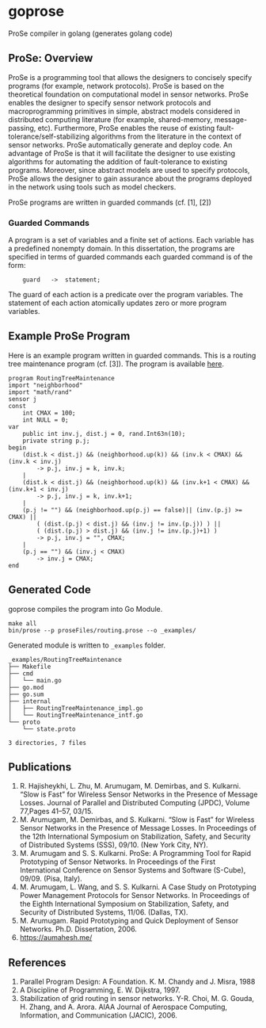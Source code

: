 # goprose
ProSe compiler in golang (generates golang code)

## ProSe: Overview

ProSe is a programming tool that allows the designers to concisely specify
programs (for example, network protocols). ProSe is based on the theoretical
foundation on computational model in sensor networks. ProSe enables the
designer to specify sensor network protocols and macroprogramming
primitives in simple, abstract models considered in distributed computing
literature (for example, shared-memory, message-passing, etc). Furthermore,
ProSe enables the reuse of existing fault-tolerance/self-stabilizing algorithms
from the literature in the context of sensor networks. ProSe automatically
generate and deploy code. An advantage of ProSe is that it will facilitate
the designer to use existing algorithms for automating the addition of
fault-tolerance to existing programs. Moreover, since abstract models are
used to specify protocols, ProSe allows the designer to gain assurance about
the programs deployed in the network using tools such as model checkers.

ProSe programs are written in guarded commands (cf. [1], [2])

### Guarded Commands

A program is a set of variables and a finite set of actions. Each variable
has a predefined nonempty domain. In this dissertation, the programs are
specified in terms of guarded commands each guarded command is of
the form: 
    
```
    guard   ->  statement;
```

The guard of each action is a predicate over the program variables. The
statement of each action atomically updates zero or more program variables.

## Example ProSe Program

Here is an example program written in guarded commands. This is a routing
tree maintenance program (cf. [3]). The program is available [here](https://github.com/aumahesh/goprose/blob/main/proseFiles/routing.prose).

```
program RoutingTreeMaintenance
import "neighborhood"
import "math/rand"
sensor j
const
	int CMAX = 100;
 	int NULL = 0;
var
	public int inv.j, dist.j = 0, rand.Int63n(10);
	private string p.j;
begin
	(dist.k < dist.j) && (neighborhood.up(k)) && (inv.k < CMAX) && (inv.k < inv.j)
		-> p.j, inv.j = k, inv.k;
	|
	(dist.k < dist.j) && (neighborhood.up(k)) && (inv.k+1 < CMAX) && (inv.k+1 < inv.j)
		-> p.j, inv.j = k, inv.k+1;
	|
	(p.j != "") && (neighborhood.up(p.j) == false)|| (inv.(p.j) >= CMAX) ||
		( (dist.(p.j) < dist.j) && (inv.j != inv.(p.j)) ) ||
		( (dist.(p.j) > dist.j) && (inv.j != inv.(p.j)+1) )
		-> p.j, inv.j = "", CMAX;
	|
	(p.j == "") && (inv.j < CMAX)
		-> inv.j = CMAX;
end

```

## Generated Code

goprose compiles the program into Go Module. 

```
make all
bin/prose --p proseFiles/routing.prose --o _examples/
```

Generated module is written to `_examples` folder.

```
_examples/RoutingTreeMaintenance
├── Makefile
├── cmd
│   └── main.go
├── go.mod
├── go.sum
├── internal
│   ├── RoutingTreeMaintenance_impl.go
│   └── RoutingTreeMaintenance_intf.go
└── proto
    └── state.proto

3 directories, 7 files
```

## Publications

1. R. Hajisheykhi, L. Zhu, M. Arumugam, M. Demirbas, and S. Kulkarni.  “Slow is Fast” for Wireless Sensor Networks in the Presence of Message Losses. Journal of Parallel and Distributed Computing (JPDC), Volume 77,Pages 41–57, 03/15.
2. M. Arumugam, M. Demirbas, and S. Kulkarni. “Slow is Fast” for Wireless Sensor Networks in the Presence of Message Losses. In Proceedings of the 12th International Symposium on Stabilization, Safety, and Security of Distributed Systems (SSS), 09/10. (New York City, NY).
3. M. Arumugam and S. S. Kulkarni. ProSe: A Programming Tool for Rapid Prototyping of Sensor Networks. In Proceedings of the First International Conference on Sensor Systems and Software (S-Cube), 09/09. (Pisa, Italy).
4. M. Arumugam, L. Wang, and S. S. Kulkarni. A Case Study on Prototyping Power Management Protocols for Sensor Networks. In Proceedings of the Eighth International Symposium on Stabilization, Safety, and Security of Distributed Systems, 11/06. (Dallas, TX).
5. M. Arumugam. Rapid Prototyping and Quick Deployment of Sensor Networks. Ph.D. Dissertation, 2006.
6. https://aumahesh.me/

## References

1. Parallel Program Design: A Foundation. K. M. Chandy and J. Misra, 1988
2. A Discipline of Programming, E. W. Dijkstra, 1997.
3. Stabilization of grid routing in sensor networks. Y-R. Choi, M. G. Gouda, H. Zhang, and A. Arora.
   AIAA Journal of Aerospace Computing, Information, and Communication (JACIC), 2006.

